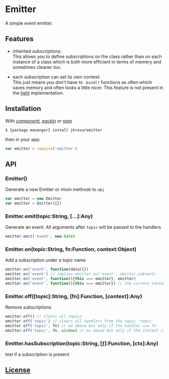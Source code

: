 # Emitter

A simple event emitter.

## Features

- inherited subscriptions:  
This allows you to define subscriptions on the class rather than on each instance of a class which is both more efficient in terms of memery and sometimes cleaner too.

- each subscription can set its own context:  
This just means you don't have to `.bind()` functions as often which saves memory and often looks a little nicer. This feature is not present in the [light](light.js) implementation.

## Installation

_With [component](//github.com/component/component), [packin](//github.com/jkroso/packin) or [npm](//github.com/isaacs/npm)_  

    $ {package mananger} install jkroso/emitter

then in your app:

```javascript
var emitter = require('emitter')
```

## API

### Emitter()

  Generate a new Emitter or mixin methods to `obj`

```js
var emitter = new Emitter
var emitter = Emitter({})
```

### Emitter.emit(topic:String, [...]:Any)

  Generate an event. All arguments after `topic` will be passed to
  the handlers

```js
emitter.emit('event', new Date)
```

### Emitter.on(topic:String, fn:Function, context:Object)

  Add a subscription under a topic name

```js
emitter.on('event', function(data){})
emitter.on('event') // implies emitter.on('event', emitter.onEvent)
emitter.on('event', function(){this === emitter}, emitter)
emitter.on('event', function(){this === emitter}) // the current context is the default
```

### Emitter.off([topic]:String, [fn]:Function, [context]:Any)

  Remove subscriptions

```js
emitter.off() // clears all topics
emitter.off('topic') // clears all handlers from the topic 'topic'
emitter.off('topic', fn) // as above but only if the handler === fn
emitter.off('topic', fn, window) // as above but only if the context is `window`
```

### Emitter.hasSubscription(topic:String, [ƒ]:Function, [ctx]:Any)

  test if a subscription is present

## [License](License)

